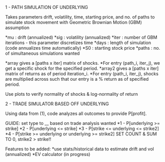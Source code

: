 1 - PATH SIMULATION OF UNDERLYING

Takes parameters drift, volatility, time, starting price, and no. of paths to simulate stock movement with Geometric Brownian Motion (GBM) assumption

  *mu : drift (annualized)
  *sig : volatility (annualized)
  *iter : number of GBM iterations - this parameter discretizes time
  *days : length of simulation (code annualizes time automatically)
  *S0 : starting stock price
  *paths : no. of simultaneous simulations wanted

  *array gives a [paths x iter] matrix of shocks. 
      *For entry (path_i, iter_j), we get a specific shock for the specified period.
  *array2 gives a [paths x iter] matrix of returns as of period iteration_i. 
      *For entry (path_i, iter_j), shocks are multiplied across such that our entry is a % return as of specified period.

Use plots to verify normality of shocks & log-normality of return

2 - TRADE SIMULATOR BASED OFF UNDERLYING

Using data from (1), code analyzes all outcomes to provide P[profit].

GUIDE: set type to __ based on trade analysis wanted
  *1 - P[underlying >= strike]
  *2 - P[underlying <= strike]
  *3 - P[strike <= underlying <= strike2]
  *4 - P[strike >= underlying or underlying >= strike2]
SET COUNT & SUM TO 0, strike2 > strike!!

Features to be added: 
  *use stats/historical data to estimate drift and vol (annualized)
  *EV calculator (in progress)
